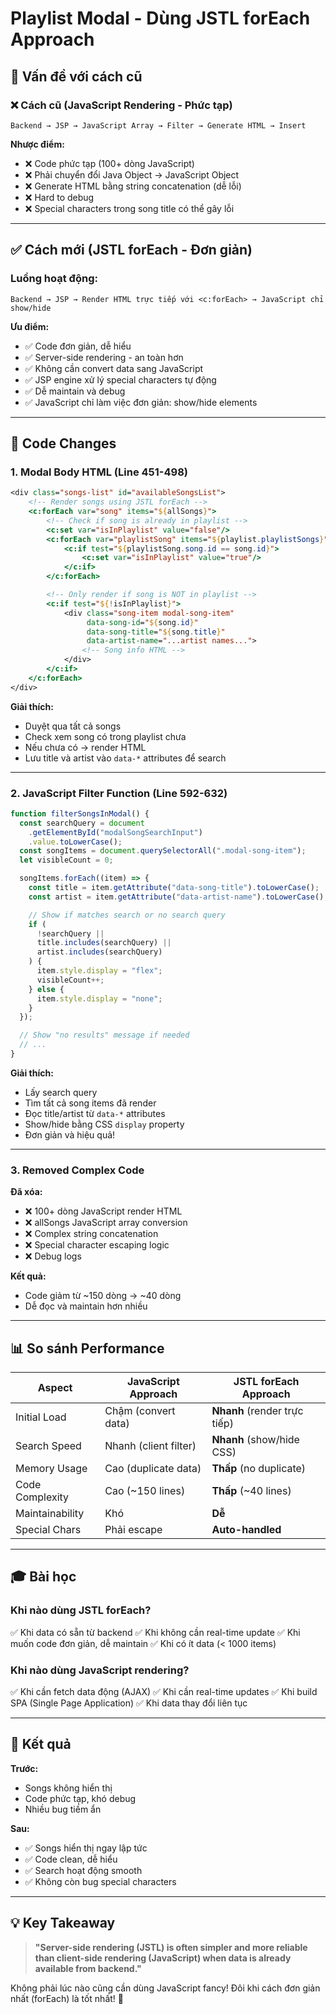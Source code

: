 # Playlist Modal - Dùng JSTL forEach Approach

## 🎯 Vấn đề với cách cũ

### ❌ **Cách cũ** (JavaScript Rendering - Phức tạp)

```
Backend → JSP → JavaScript Array → Filter → Generate HTML → Insert
```

**Nhược điểm:**

- ❌ Code phức tạp (100+ dòng JavaScript)
- ❌ Phải chuyển đổi Java Object → JavaScript Object
- ❌ Generate HTML bằng string concatenation (dễ lỗi)
- ❌ Hard to debug
- ❌ Special characters trong song title có thể gây lỗi

---

## ✅ Cách mới (JSTL forEach - Đơn giản)

### **Luồng hoạt động:**

```
Backend → JSP → Render HTML trực tiếp với <c:forEach> → JavaScript chỉ show/hide
```

**Ưu điểm:**

- ✅ Code đơn giản, dễ hiểu
- ✅ Server-side rendering - an toàn hơn
- ✅ Không cần convert data sang JavaScript
- ✅ JSP engine xử lý special characters tự động
- ✅ Dễ maintain và debug
- ✅ JavaScript chỉ làm việc đơn giản: show/hide elements

---

## 🔄 Code Changes

### 1. **Modal Body HTML** (Line 451-498)

```jsp
<div class="songs-list" id="availableSongsList">
    <!-- Render songs using JSTL forEach -->
    <c:forEach var="song" items="${allSongs}">
        <!-- Check if song is already in playlist -->
        <c:set var="isInPlaylist" value="false"/>
        <c:forEach var="playlistSong" items="${playlist.playlistSongs}">
            <c:if test="${playlistSong.song.id == song.id}">
                <c:set var="isInPlaylist" value="true"/>
            </c:if>
        </c:forEach>

        <!-- Only render if song is NOT in playlist -->
        <c:if test="${!isInPlaylist}">
            <div class="song-item modal-song-item"
                 data-song-id="${song.id}"
                 data-song-title="${song.title}"
                 data-artist-name="...artist names...">
                <!-- Song info HTML -->
            </div>
        </c:if>
    </c:forEach>
</div>
```

**Giải thích:**

- Duyệt qua tất cả songs
- Check xem song có trong playlist chưa
- Nếu chưa có → render HTML
- Lưu title và artist vào `data-*` attributes để search

---

### 2. **JavaScript Filter Function** (Line 592-632)

```javascript
function filterSongsInModal() {
  const searchQuery = document
    .getElementById("modalSongSearchInput")
    .value.toLowerCase();
  const songItems = document.querySelectorAll(".modal-song-item");
  let visibleCount = 0;

  songItems.forEach((item) => {
    const title = item.getAttribute("data-song-title").toLowerCase();
    const artist = item.getAttribute("data-artist-name").toLowerCase();

    // Show if matches search or no search query
    if (
      !searchQuery ||
      title.includes(searchQuery) ||
      artist.includes(searchQuery)
    ) {
      item.style.display = "flex";
      visibleCount++;
    } else {
      item.style.display = "none";
    }
  });

  // Show "no results" message if needed
  // ...
}
```

**Giải thích:**

- Lấy search query
- Tìm tất cả song items đã render
- Đọc title/artist từ `data-*` attributes
- Show/hide bằng CSS `display` property
- Đơn giản và hiệu quả!

---

### 3. **Removed Complex Code**

**Đã xóa:**

- ❌ 100+ dòng JavaScript render HTML
- ❌ allSongs JavaScript array conversion
- ❌ Complex string concatenation
- ❌ Special character escaping logic
- ❌ Debug logs

**Kết quả:**

- Code giảm từ ~150 dòng → ~40 dòng
- Dễ đọc và maintain hơn nhiều

---

## 📊 So sánh Performance

| Aspect          | JavaScript Approach   | JSTL forEach Approach        |
| --------------- | --------------------- | ---------------------------- |
| Initial Load    | Chậm (convert data)   | **Nhanh** (render trực tiếp) |
| Search Speed    | Nhanh (client filter) | **Nhanh** (show/hide CSS)    |
| Memory Usage    | Cao (duplicate data)  | **Thấp** (no duplicate)      |
| Code Complexity | Cao (~150 lines)      | **Thấp** (~40 lines)         |
| Maintainability | Khó                   | **Dễ**                       |
| Special Chars   | Phải escape           | **Auto-handled**             |

---

## 🎓 Bài học

### Khi nào dùng JSTL forEach?

✅ Khi data có sẵn từ backend
✅ Khi không cần real-time update
✅ Khi muốn code đơn giản, dễ maintain
✅ Khi có ít data (< 1000 items)

### Khi nào dùng JavaScript rendering?

✅ Khi cần fetch data động (AJAX)
✅ Khi cần real-time updates
✅ Khi build SPA (Single Page Application)
✅ Khi data thay đổi liên tục

---

## 🚀 Kết quả

**Trước:**

- Songs không hiển thị
- Code phức tạp, khó debug
- Nhiều bug tiềm ẩn

**Sau:**

- ✅ Songs hiển thị ngay lập tức
- ✅ Code clean, dễ hiểu
- ✅ Search hoạt động smooth
- ✅ Không còn bug special characters

---

## 💡 Key Takeaway

> **"Server-side rendering (JSTL) is often simpler and more reliable than client-side rendering (JavaScript) when data is already available from backend."**

Không phải lúc nào cũng cần dùng JavaScript fancy! Đôi khi cách đơn giản nhất (forEach) là tốt nhất! 🎵
